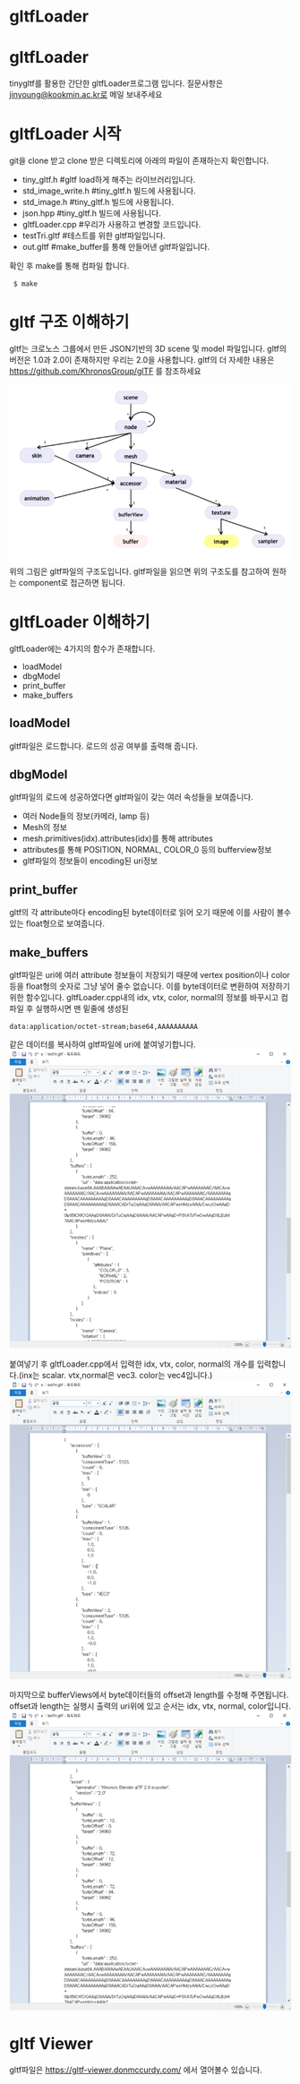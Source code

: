 # gltfLoader

# gltfLoader
tinygltf를 활용한 간단한 gltfLoader프로그램 입니다.
질문사항은 jinyoung@kookmin.ac.kr로 메일 보내주세요

# gltfLoader 시작
git을 clone 받고 clone 받은 디렉토리에 아래의 파일이 존재하는지 확인합니다.
- tiny_gltf.h           #gltf load하게 해주는 라이브러리입니다.
- std_image_write.h     #tiny_gltf.h 빌드에 사용됩니다.
- std_image.h           #tiny_gltf.h 빌드에 사용됩니다.
- json.hpp              #tiny_gltf.h 빌드에 사용됩니다.
- gltfLoader.cpp        #우리가 사용하고 변경할 코드입니다.
- testTri.gltf          #테스트를 위한 gltf파일입니다.
- out.gltf              #make_buffer를 통해 만들어낸 gltf파일입니다.

확인 후 make를 통해 컴파일 합니다.
<pre><code> $ make </pre></code>

# gltf 구조 이해하기
gltf는 크로노스 그룹에서 만든 JSON기반의 3D scene 및 model 파일입니다.
gltf의 버전은 1.0과 2.0이 존재하지만 우리는 2.0을 사용합니다.
gltf의 더 자세한 내용은 https://github.com/KhronosGroup/glTF 를 참조하세요

![image1](./image/image.png)
위의  그림은 gltf파일의 구조도입니다.
gltf파일을 읽으면 위의 구조도를 참고하여 원하는 component로 접근하면 됩니다.

# gltfLoader 이해하기
gltfLoader에는 4가지의 함수가 존재합니다.
- loadModel
- dbgModel
- print_buffer
- make_buffers

## loadModel
gltf파일은 로드합니다. 로드의 성공 여부를 출력해 줍니다.

## dbgModel
gltf파일의 로드에 성공하였다면 gltf파일이 갖는 여러 속성들을 보여줍니다.
- 여러 Node들의 정보(카메라, lamp 등)
- Mesh의 정보
- mesh.primitives(idx).attributes(idx)를 통해 attributes
- attributes를 통해 POSITION, NORMAL, COLOR_0 등의 bufferview정보
- gltf파일의 정보들이 encoding된 uri정보

## print_buffer
gltf의 각 attribute마다 encoding된 byte데이터로 읽어 오기 때문에 이를 사람이 볼수 있는 float형으로 보여줍니다.

## make_buffers
gltf파일은 uri에 여러 attribute 정보들이 저장되기 때문에 vertex position이나 color등을 float형의 숫자로 그냥 넣어 줄수 없습니다.
이를 byte데이터로 변환하여 저장하기 위한 함수입니다.
gltfLoader.cpp내의 idx, vtx, color, normal의 정보를 바꾸시고 컴파일 후 실행하시면 맨 밑줄에 생성된 
<pre><code>data:application/octet-stream;base64,AAAAAAAAAA</pre></code>
같은 데이터를 복사하여 gltf파일에 uri에 붙여넣기합니다.
![image2](./image/image2.png)

붙여넣기 후 gltfLoader.cpp에서 입력한 idx, vtx, color, normal의 개수를 입력합니다.(inx는 scalar. vtx,normal은 vec3. color는 vec4입니다.)
![image3](./image/image3.png)

마지막으로 bufferViews에서 byte데이터들의 offset과 length를 수정해 주면됩니다.
offset과 length는 실행시 출력의 uri위에 있고 순서는 idx, vtx, normal, color입니다.
![image4](./image/image4.png)

# gltf Viewer
gltf파일은 https://gltf-viewer.donmccurdy.com/ 에서 열어볼수 있습니다.

